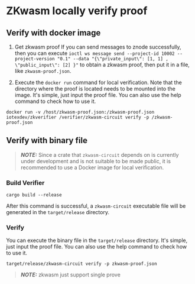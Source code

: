 ZKwasm locally verify proof
==================

## Verify with docker image
1. Get zkwasm proof
   If you can send messages to znode successfully, then you can execute `ioctl ws message send --project-id 10002 --project-version "0.1" --data "{\"private_input\": [1, 1] , \"public_input\": [2] }"` to obtain a zkwasm proof, then put it in a file, like `zkwasm-proof.json`.

2. Execute the `docker run` command for local verification. Note that the directory where the proof is located needs to be mounted into the image.
   It's simple, just input the proof file. You can also use the help command to check how to use it.

```shell
docker run -v /host/zkwasm-proof.json:/zkwasm-proof.json iotexdev/zkverifier /verifier/zkwasm-circuit verify -p /zkwasm-proof.json
```

## Verify with binary file
> **_NOTE:_**
> Since a crate that `zkwasm-circuit` depends on is currently under development and is not suitable to be made public, 
> it is recommended to use a Docker image for local verification.

### Build Verifier

``` shell
cargo build --release
```

After this command is successful, a `zkwasm-circuit` executable file will be generated in the `target/release` directory.

### Verify
You can execute the binary file in the `target/release` directory. It's simple, just input the proof file. You can also use the help command to check how to use it.

``` shell
target/release/zkwasm-circuit verify -p zkwasm-proof.json
```

> **_NOTE:_**
> zkwasm just support single prove
